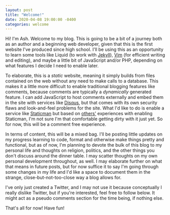 ```yaml
---
layout: post
title: "Welcome!"
date: 2020-04-08 19:00:00 -0400
categories: welcome
---
```

Hi! I'm Ash. Welcome to my blog. This is going to be a bit of a journey both as an author and a beginning web developer, given that this is the first website I've produced since high school. I'll be using this as an opportunity to learn some tools like Liquid (to work with [Jekyll](https://jekyllrb.com/)), [Vim](https://www.vim.org/) (for efficient writing and editing), and maybe a little bit of JavaScript and/or PHP, depending on what features I decide I need to enable later. 

To elaborate, this is a *static* website, meaning it simply builds from files contained on the web without any need to make calls to a database. This makes it a little more difficult to enable traditional blogging features like comments, because comments are typically a *dynamically* generated feature. I can add JavaScript to host comments externally and embed them in the site with services like [Disqus](https://disqus.com/), but that comes with its own security flaws and look-and-feel problems for the site. What I'd like to do is enable a service like [Staticman](https://staticman.net/) but based on [others'](https://mademistakes.com/articles/jekyll-static-comments/) experiences with enabling Staticman, I'm not sure I'm that comfortable getting dirty with it just yet. So for now, this will be a comment free experience.

In terms of content, this will be a mixed bag. I'll be posting little updates on my progress learning to code, format and otherwise make things pretty and functional, but as of now, I'm planning to devote the bulk of this blog to my personal life and thoughts on religion, politics, and the other things you don't discuss around the dinner table. I may scatter thoughts on my own personal development throughout, as well. I may elaborate further on what that means in future posts, but for now suffice it to say I'm going through some changes in my life and I'd like a space to document them in the strange, close-but-not-too-close way a blog allows for.

I've only just created a Twitter, and I may not use it because conceptually I really dislike Twitter, but if you're interested, feel free to follow below. It might act as a pseudo comments section for the time being, if nothing else.

That's all for now! Have fun!
